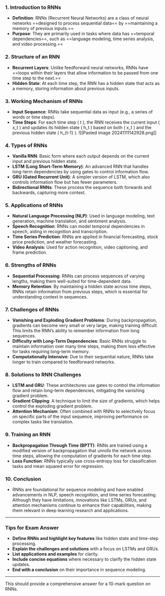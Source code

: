 
### 1. **Introduction to RNNs**
   - **Definition**: RNNs (Recurrent Neural Networks) are a class of neural networks ==designed to process sequential data== by ==maintaining a memory of previous inputs.==
   - **Purpose**: They are primarily used in tasks where data has ==temporal dependencies==, such as ==language modeling, time series analysis, and video processing.==

### 2. **Structure of an RNN**
   - **Recurrent Layers**: Unlike feedforward neural networks, RNNs have ==loops within their layers that allow information to be passed from one time step to the next.==
   - **Hidden State**: At each time step, the RNN has a hidden state that acts as a memory, storing information about previous inputs.

### 3. **Working Mechanism of RNNs**
   - **Input Sequence**: RNNs take sequential data as input (e.g., a series of words or time steps).
   - **Time Steps**: For each time step \( t \), the RNN receives the current input \( x_t \) and updates its hidden state \( h_t \) based on both \( x_t \) and the previous hidden state \( h_{t-1} \).
   ![[Pasted image 20241111142928.png]]

### 4. **Types of RNNs**
   - **Vanilla RNN**: Basic form where each output depends on the current input and previous hidden state.
   - **LSTM (Long Short-Term Memory)**: An advanced RNN that handles long-term dependencies by using gates to control information flow.
   - **GRU (Gated Recurrent Unit)**: A simpler version of LSTM, which also controls information flow but has fewer parameters.
   - **Bidirectional RNNs**: These process the sequence both forwards and backwards, capturing more context.

### 5. **Applications of RNNs**
   - **Natural Language Processing (NLP)**: Used in language modeling, text generation, machine translation, and sentiment analysis.
   - **Speech Recognition**: RNNs can model temporal dependencies in speech, aiding in recognition and transcription.
   - **Time Series Prediction**: RNNs are applied in financial forecasting, stock price prediction, and weather forecasting.
   - **Video Analysis**: Used for action recognition, video captioning, and frame prediction.

### 6. **Strengths of RNNs**
   - **Sequential Processing**: RNNs can process sequences of varying lengths, making them well-suited for time-dependent data.
   - **Memory Retention**: By maintaining a hidden state across time steps, RNNs retain information from previous steps, which is essential for understanding context in sequences.

### 7. **Challenges of RNNs**
   - **Vanishing and Exploding Gradient Problems**: During backpropagation, gradients can become very small or very large, making training difficult. This limits the RNN’s ability to remember information from long sequences.
   - **Difficulty with Long-Term Dependencies**: Basic RNNs struggle to maintain information over many time steps, making them less effective for tasks requiring long-term memory.
   - **Computationally Intensive**: Due to their sequential nature, RNNs take longer to train compared to feedforward networks.

### 8. **Solutions to RNN Challenges**
   - **LSTM and GRU**: These architectures use gates to control the information flow and retain long-term dependencies, mitigating the vanishing gradient problem.
   - **Gradient Clipping**: A technique to limit the size of gradients, which helps control the exploding gradient problem.
   - **Attention Mechanism**: Often combined with RNNs to selectively focus on specific parts of the input sequence, improving performance on complex tasks like translation.

### 9. **Training an RNN**
   - **Backpropagation Through Time (BPTT)**: RNNs are trained using a modified version of backpropagation that unrolls the network across time steps, allowing the computation of gradients for each time step.
   - **Loss Function**: RNNs typically use cross-entropy loss for classification tasks and mean squared error for regression.

### 10. **Conclusion**
   - RNNs are foundational for sequence modeling and have enabled advancements in NLP, speech recognition, and time series forecasting. Although they have limitations, innovations like LSTMs, GRUs, and attention mechanisms continue to enhance their capabilities, making them relevant in deep learning research and applications.

---

### **Tips for Exam Answer**
- **Define RNNs and highlight key features** like hidden state and time-step processing.
- **Explain the challenges and solutions** with a focus on LSTMs and GRUs.
- **List applications and examples** for clarity.
- **Include concise equations** where necessary to clarify the hidden state updates.
- **End with a conclusion** on their importance in sequence modeling.

--- 

This should provide a comprehensive answer for a 10-mark question on RNNs.